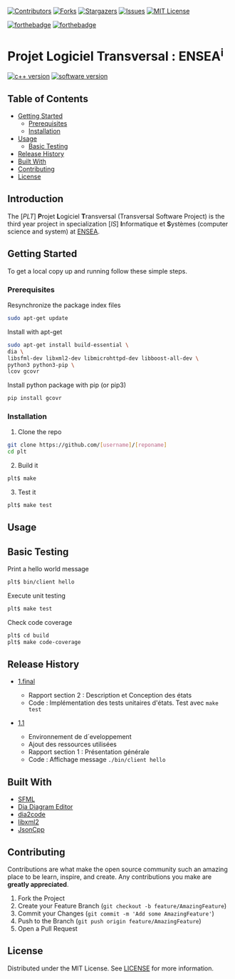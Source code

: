 <!--
*** https://www.markdownguide.org/basic-syntax/#reference-style-links
-->
[![Contributors][contributors-shield]][contributors-url]
[![Forks][forks-shield]][forks-url]
[![Stargazers][stars-shield]][stars-url]
[![Issues][issues-shield]][issues-url]
[![MIT License][license-shield]][license-url]

[![forthebadge](https://forthebadge.com/images/badges/made-with-c-plus-plus.svg)](https://forthebadge.com)
[![forthebadge](https://forthebadge.com/images/badges/built-with-love.svg)](https://forthebadge.com)

# Projet Logiciel Transversal : ENSEA<sup>i</sup>

  [![c++ version][cpp-ver-shield]][cpp-ver]
  [![software version][version-shield]][last_version]

  </div>
</p>

<!-- TABLE OF CONTENTS -->
## Table of Contents

* [Getting Started](#getting-started)
  * [Prerequisites](#prerequisites)
  * [Installation](#installation)
* [Usage](#usage)
  * [Basic Testing](#basic-testing)
* [Release History](#release-history)
* [Built With](#built-with)
* [Contributing](#contributing)
* [License](#license)


<!-- Release 1.Final -->








<!-- Introduction -->
## Introduction

The [*PLT*] **P**rojet **L**ogiciel **T**ransversal (Transversal Software Project) is the third year project in specialization [*IS*] **I**nformatique et **S**ystèmes (computer science and system) at [ENSEA](https://www.ensea.fr/fr). 


<!-- GETTING STARTED -->
## Getting Started

To get a local copy up and running follow these simple steps.

### Prerequisites

Resynchronize the package index files 
```sh
sudo apt-get update
```

Install with apt-get
```sh
sudo apt-get install build-essential \
dia \
libsfml-dev libxml2-dev libmicrohttpd-dev libboost-all-dev \
python3 python3-pip \
lcov gcovr
```

Install python package with pip (or pip3)
```sh
pip install gcovr
```

### Installation

1. Clone the repo
```sh
git clone https://github.com/[username]/[reponame]
cd plt
```

2. Build it
```sh
plt$ make
```

3. Test it
```sh
plt$ make test
``` 

<!-- USAGE -->
## Usage

## Basic Testing

Print a hello world message
```sh
plt$ bin/client hello
```

Execute unit testing
```sh
plt$ make test
```

Check code coverage
```sh
plt$ cd build
plt$ make code-coverage
```

<!-- RELEASE HISTORY-->
## Release History

* <a href="https://github.com/Mamdad0u/plt/releases/tag/1.final">1.final</a>
    * Rapport section 2 : Description et Conception des états
    * Code : Implémentation des tests unitaires d'états. Test avec `make test`

* <a href="https://github.com/Mamdad0u/plt/releases/tag/1.1">1.1</a>
    * Environnement de d´eveloppement
    * Ajout des ressources utilisées
    * Rapport section 1 : Présentation générale
    * Code : Affichage message `./bin/client hello`

## Built With

* [SFML](https://github.com/SFML/SFML)
* [Dia Diagram Editor](http://dia-installer.de/index.html.en)
* [dia2code](http://dia2code.sourceforge.net/)
* [libxml2](http://www.xmlsoft.org/)
* [JsonCpp](https://github.com/open-source-parsers/jsoncpp)

<!-- CONTRIBUTING -->
## Contributing

Contributions are what make the open source community such an amazing place to be learn, 
inspire, and create. Any contributions you make are **greatly appreciated**.

1. Fork the Project
2. Create your Feature Branch (`git checkout -b feature/AmazingFeature`)
3. Commit your Changes (`git commit -m 'Add some AmazingFeature'`)
4. Push to the Branch (`git push origin feature/AmazingFeature`)
5. Open a Pull Request

<!-- LICENSE -->
## License

Distributed under the MIT License. See [LICENSE][license-url] for more information.

<!-- MARKDOWN LINKS & IMAGES -->

[contributors-shield]: https://img.shields.io/github/contributors/Mamdad0u/plt.svg?style=flat-square
[contributors-url]: https://github.com/Mamdad0u/plt/graphs/contributors

[forks-shield]: https://img.shields.io/github/forks/Mamdad0u/plt.svg?style=flat-square
[forks-url]: https://github.com/Mamdad0u/plt/network/members

[stars-shield]: https://img.shields.io/github/stars/Mamdad0u/plt.svg?style=flat-square
[stars-url]: https://github.com/Mamdad0u/plt/stargazers

[issues-shield]: https://img.shields.io/github/issues/Mamdad0u/plt.svg?style=flat-square
[issues-url]: https://github.com/Mamdad0u/plt/issues

[license-shield]: https://img.shields.io/github/license/Mamdad0u/plt?style=flat-square
[license-url]: https://github.com/Mamdad0u/plt/blob/master/LICENSE

[cpp-ver-shield]: https://img.shields.io/badge/C%2B%2B-11-blue.svg
[cpp-ver]: https://en.wikipedia.org/wiki/C%2B%2B11

[version-shield]: https://img.shields.io/github/v/release/Mamdad0u/plt?style=flat-square
[last_version]: https://github.com/Mamdad0u/plt/releases/tag/1.final
